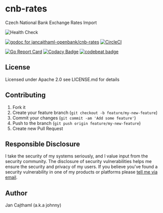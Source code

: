 # cnb-rates

Czech National Bank Exchange Rates Import

![Health Check](https://github.com/jancajthaml-openbank/cnb-rates/workflows/Health%20Check/badge.svg)

[![godoc for jancajthaml-openbank/cnb-rates](https://godoc.org/github.com/nathany/looper?status.svg)](https://godoc.org/github.com/jancajthaml-openbank/cnb-rates) [![CircleCI](https://circleci.com/gh/jancajthaml-openbank/cnb-rates/tree/main.svg?style=shield)](https://circleci.com/gh/jancajthaml-openbank/cnb-rates/tree/main)

[![Go Report Card](https://goreportcard.com/badge/github.com/jancajthaml-openbank/cnb-rates)](https://goreportcard.com/report/github.com/jancajthaml-openbank/cnb-rates) [![Codacy Badge](https://api.codacy.com/project/badge/Grade/c3185b6c5940475c8773c98d754bd17c)](https://www.codacy.com/app/jancajthaml-openbank/cnb-rates?utm_source=github.com&amp;utm_medium=referral&amp;utm_content=jancajthaml-openbank/cnb-rates&amp;utm_campaign=Badge_Grade) [![codebeat badge](https://codebeat.co/badges/2baf283e-9f92-4e61-af1c-d8d37a688b87)](https://codebeat.co/projects/github-com-jancajthaml-openbank-cnb-rates-main)

## License

Licensed under Apache 2.0 see LICENSE.md for details

## Contributing

1. Fork it
2. Create your feature branch (`git checkout -b feature/my-new-feature`)
3. Commit your changes (`git commit -am 'Add some feature'`)
4. Push to the branch (`git push origin feature/my-new-feature`)
5. Create new Pull Request

## Responsible Disclosure

I take the security of my systems seriously, and I value input from the security community. The disclosure of security vulnerabilities helps me ensure the security and privacy of my users. If you believe you've found a security vulnerability in one of my products or platforms please [tell me via email](mailto:jan.cajthaml@gmail.com).

## Author

Jan Cajthaml (a.k.a johnny)
